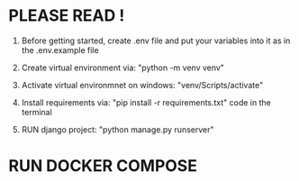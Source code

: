 # PLEASE READ !


1. Before getting started, create .env file and put your variables into it as in the .env.example file

2. Create virtual environment via: "python -m venv venv"

3. Activate virtual environmnet on windows: "venv/Scripts/activate"
   
4. Install requirements via: "pip install -r requirements.txt" code in the terminal

5. RUN django project: "python manage.py runserver"

# RUN DOCKER COMPOSE